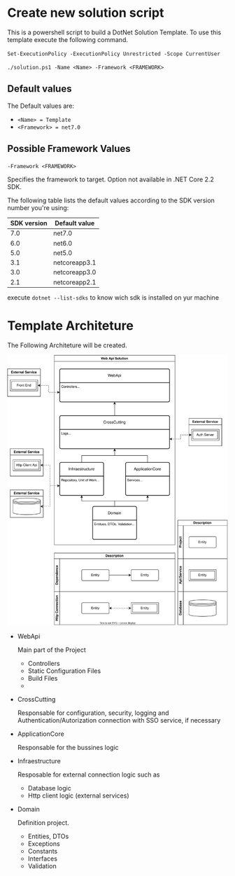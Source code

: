 # Create new solution script

This is a powershell script to build a DotNet Solution Template. To use this template execute the following command.

`Set-ExecutionPolicy -ExecutionPolicy Unrestricted -Scope CurrentUser`

`./solution.ps1 -Name <Name> -Framework <FRAMEWORK>`

## Default values

The Default values are:

* `<Name> = Template`
* `<Framework> = net7.0`

## Possible Framework Values

`-Framework <FRAMEWORK>`

Specifies the framework to target. Option not available in .NET Core 2.2 SDK.

The following table lists the default values according to the SDK version number you're using:

|SDK version | Default value|
|-|-|
|7.0 | net7.0 | 
|6.0 | net6.0 |
|5.0 | net5.0 |
|3.1 | netcoreapp3.1 |
|3.0 | netcoreapp3.0 |
|2.1 | netcoreapp2.1 |

execute `dotnet --list-sdks` to know wich sdk is installed on yur machine

# Template Architeture

The Following Architeture will be created.

![Mains Architeture](./images/Architeture.svg)

* WebApi 
  
    Main part of the Project
  
   * Controllers
   * Static Configuration Files
   * Build Files
   * 
* CrossCutting

    Responsable for configuration, security, logging and Authentication/Autorization connection with SSO service, if necessary

* ApplicationCore

    Responsable for the bussines logic

* Infraestructure

    Resposable for external connection logic such as
    * Database logic
    * Http client logic (external services)

* Domain

    Definition project. 

    * Entities, DTOs
    * Exceptions
    * Constants
    * Interfaces
    * Validation